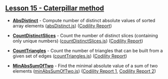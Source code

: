 ## [Lesson 15 - Caterpillar method](https://app.codility.com/programmers/lessons/15-caterpillar_method/)

- [**AbsDistinct**](https://app.codility.com/programmers/lessons/15-caterpillar_method/abs_distinct/) - Compute number of distinct absolute values of sorted array elements ([absDistinct.js](./absDistinct.js)) ([Codility Report](https://app.codility.com/demo/results/training4AYVR8-GB3/))

- [**CountDistinctSlices**](https://app.codility.com/programmers/lessons/15-caterpillar_method/count_distinct_slices/) - Count the number of distinct slices (containing only unique numbers) ([countDistinctSlices.js](./countDistinctSlices.js)) ([Codility Report](https://app.codility.com/demo/results/training5F6PB4-UC8/))

- [**CountTriangles**](https://app.codility.com/programmers/lessons/15-caterpillar_method/count_triangles/) - Count the number of triangles that can be built from a given set of edges ([countTriangles.js](./countTriangles.js)) ([Codility Report](https://app.codility.com/demo/results/trainingT2UBNZ-C2M/))

- [**MinAbsSumOfTwo**](https://app.codility.com/programmers/lessons/15-caterpillar_method/min_abs_sum_of_two/) - Find the minimal absolute value of a sum of two elements ([minAbsSumOfTwo.js](./minAbsSumOfTwo.js)) ([Codility Report 1](https://app.codility.com/demo/results/trainingFXTBPT-DD2/), [Codility Report 2](https://app.codility.com/demo/results/training8MTG89-QCJ/))
